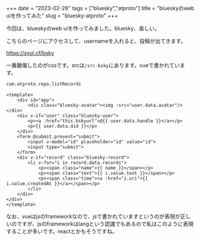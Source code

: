 +++
date = "2023-02-26"
tags = ["bluesky","atproto"]
title = "blueskyのweb uiを作ってみた"
slug = "bluesky-atproto"
+++

今回は、blueskyのweb uiを作ってみました。bluesky、楽しい。

こちらのページにアクセスして、usernameを入れると、投稿が出てきます。

https://syui.cf/bsky

一番難儀したのがcssです。srcは`/src-bsky`にあります。vueで書かれています。

```sh
com.atproto.repo.listRecords
```

```html:src/App.vue
<template>
	<div id="app">
		<div class="bluesky-avatar"><img :src="user.data.avatar"/></div>
	<div v-if="user" class="bluesky-user">
		<p><a :href="this.bskyurl">@{{ user.data.handle }}</a></p>
		<p>{{ user.data.did }}</p>
	</div>
	<form @submit.prevent="submit">
		<input v-model="id" placeholder="id" value="id">
		<input type="submit">
	</form> 
	<div v-if="record" class="bluesky-record">
		<li v-for="i in record.data.records">
			<p><span class="name">{{ name }}</span></p>
			<p><span class="text">{{ i.value.text }}</span></p>
			<p><span class="time"><a :href="i.uri">{{ i.value.createdAt }}</a></span></p>
		</li>
	</div>
</div>
</template>
```

なお、vueはjsのframeworkなので、jsで書かれていますというのが表現が正しいのですが、jsのframeworkはlangという認識でもあるので私はこのように表現することが多いです。reactとかもそうですね。
